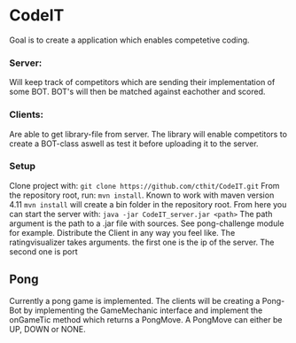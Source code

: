 # CodeIT

Goal is to create a application which enables competetive coding.

### Server:
Will keep track of competitors which are sending their implementation of some BOT.
BOT's will then be matched against eachother and scored.


### Clients:
Are able to get library-file from server. The library will enable competitors
to create a BOT-class aswell as test it before uploading it to the server.


### Setup
Clone project with:
`git clone https://github.com/cthit/CodeIT.git`
From the repository root, run:  `mvn install`. Known to work with  maven version 4.11
`mvn install` will create a bin folder in the repository root.
From here you can start the server with:
`java -jar CodeIT_server.jar <path>`
The path argument is the path to a .jar file with sources. See pong-challenge module for example. 
Distribute the Client in any way you feel like.
The ratingvisualizer takes arguments. the first one is the ip of the server. The second one is port


## Pong

Currently a pong game is implemented.
The clients will be creating a Pong-Bot by implementing the GameMechanic
interface and implement the onGameTic method which returns a PongMove.
A PongMove can either be UP, DOWN or NONE.
